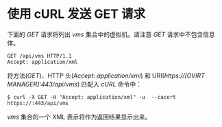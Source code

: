 # 使用 cURL 发送 GET 请求

下面的 *GET* 请求将列出 *vms* 集合中的虚拟机。请注意 *GET*
请求中不包含信息体。

    GET /api/vms HTTP/1.1
    Accept: application/xml
            

将方法(*GET*)、HTTP 头(*Accept: application/xml*) 和 URI(*https://[OVIRT
MANAGER]:443/api/vms*) 匹配入 *cURL* 命令中：

    $ curl -X GET -H "Accept: application/xml" -u  --cacert  https://:443/api/vms
            

*vms* 集合的一个 XML 表示将作为返回结果显示出来。
